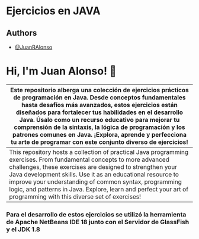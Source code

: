# Ejercicios en JAVA



## Authors

- [@JuanRAlonso](https://www.github.com/https://github.com/JuanRAlonso)

# Hi, I'm Juan Alonso! 👋

|  Este repositorio alberga una colección de ejercicios prácticos de programación en Java. Desde conceptos fundamentales hasta desafíos más avanzados, estos ejercicios están diseñados para fortalecer tus habilidades en el desarrollo Java. Úsalo como un recurso educativo para mejorar tu comprensión de la sintaxis, la lógica de programación y los patrones comunes en Java. ¡Explora, aprende y perfecciona tu arte de programar con este conjunto diverso de ejercicios!|
|--|
| This repository hosts a collection of practical Java programming exercises. From fundamental concepts to more advanced challenges, these exercises are designed to strengthen your Java development skills. Use it as an educational resource to improve your understanding of common syntax, programming logic, and patterns in Java. Explore, learn and perfect your art of programming with this diverse set of exercises! |

### Para el desarrollo de estos ejercicios se utilizó la herramienta de Apache NetBeans IDE 18 junto con el Servidor de GlassFish y el JDK 1.8
